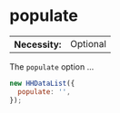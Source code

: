 # populate

<table class="options-table">
  <tr>
    <th>Necessity:</th>
    <td>Optional</td>
  </tr>
</table>

The `populate` option ...

``` js nonum
new HHDataList({
  populate: '',
});
```

